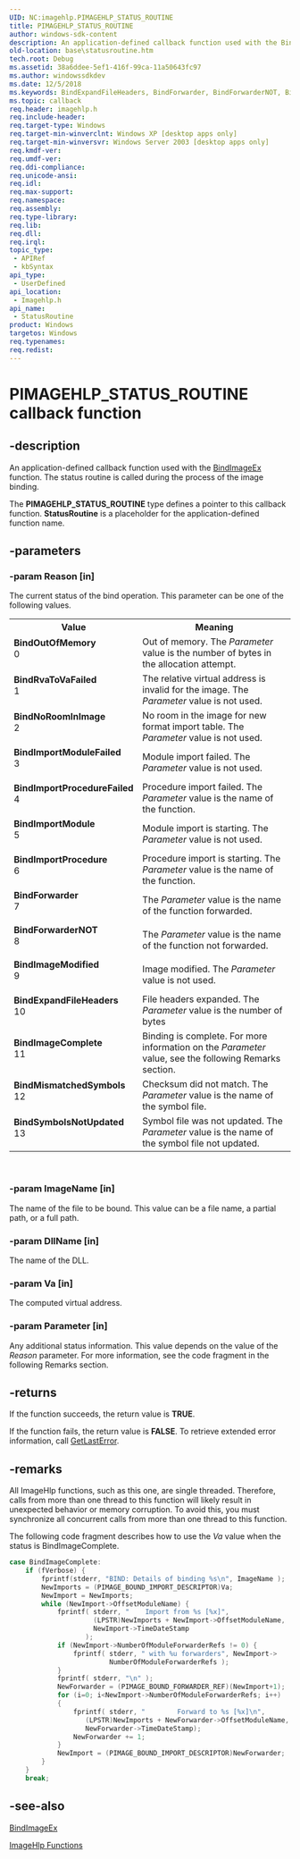 ```yaml
---
UID: NC:imagehlp.PIMAGEHLP_STATUS_ROUTINE
title: PIMAGEHLP_STATUS_ROUTINE
author: windows-sdk-content
description: An application-defined callback function used with the BindImageEx function. The status routine is called during the process of the image binding.
old-location: base\statusroutine.htm
tech.root: Debug
ms.assetid: 38a6ddee-5ef1-416f-99ca-11a50643fc97
ms.author: windowssdkdev
ms.date: 12/5/2018
ms.keywords: BindExpandFileHeaders, BindForwarder, BindForwarderNOT, BindImageComplete, BindImageModified, BindImportModule, BindImportModuleFailed, BindImportProcedure, BindImportProcedureFailed, BindMismatchedSymbols, BindNoRoomInImage, BindOutOfMemory, BindRvaToVaFailed, BindSymbolsNotUpdated, PIMAGEHLP_STATUS_ROUTINE, StatusRoutine, StatusRoutine callback, StatusRoutine callback function, _win32_statusroutine, base.statusroutine, imagehlp/StatusRoutine
ms.topic: callback
req.header: imagehlp.h
req.include-header: 
req.target-type: Windows
req.target-min-winverclnt: Windows XP [desktop apps only]
req.target-min-winversvr: Windows Server 2003 [desktop apps only]
req.kmdf-ver: 
req.umdf-ver: 
req.ddi-compliance: 
req.unicode-ansi: 
req.idl: 
req.max-support: 
req.namespace: 
req.assembly: 
req.type-library: 
req.lib: 
req.dll: 
req.irql: 
topic_type:
 - APIRef
 - kbSyntax
api_type:
 - UserDefined
api_location:
 - Imagehlp.h
api_name:
 - StatusRoutine
product: Windows
targetos: Windows
req.typenames: 
req.redist: 
---
```


# PIMAGEHLP_STATUS_ROUTINE callback function


## -description


An application-defined callback function used with the 
<a href="https://msdn.microsoft.com/97edbe29-94e5-4d3c-b640-c92b7f01a159">BindImageEx</a> function. The status routine is called during the process of the image binding.

The <b>PIMAGEHLP_STATUS_ROUTINE</b> type defines a pointer to this callback function. 
<b>StatusRoutine</b> is a placeholder for the application-defined function name.


## -parameters




### -param Reason [in]

The current status of the bind operation. This parameter can be one of the following values. 



<table>
<tr>
<th>Value</th>
<th>Meaning</th>
</tr>
<tr>
<td width="40%"><a id="BindOutOfMemory"></a><a id="bindoutofmemory"></a><a id="BINDOUTOFMEMORY"></a><dl>
<dt><b>BindOutOfMemory</b></dt>
<dt>0</dt>
</dl>
</td>
<td width="60%">
Out of memory. The <i>Parameter</i> value is the number of bytes in the allocation attempt.

</td>
</tr>
<tr>
<td width="40%"><a id="BindRvaToVaFailed"></a><a id="bindrvatovafailed"></a><a id="BINDRVATOVAFAILED"></a><dl>
<dt><b>BindRvaToVaFailed</b></dt>
<dt>1</dt>
</dl>
</td>
<td width="60%">
The relative virtual address is invalid for the image. The <i>Parameter</i> value is not used.

</td>
</tr>
<tr>
<td width="40%"><a id="BindNoRoomInImage"></a><a id="bindnoroominimage"></a><a id="BINDNOROOMINIMAGE"></a><dl>
<dt><b>BindNoRoomInImage</b></dt>
<dt>2</dt>
</dl>
</td>
<td width="60%">
No room in the image for new format import table. The <i>Parameter</i> value is not used.

</td>
</tr>
<tr>
<td width="40%"><a id="BindImportModuleFailed"></a><a id="bindimportmodulefailed"></a><a id="BINDIMPORTMODULEFAILED"></a><dl>
<dt><b>BindImportModuleFailed</b></dt>
<dt>3</dt>
</dl>
</td>
<td width="60%">
Module import failed. The <i>Parameter</i> value is not used.

</td>
</tr>
<tr>
<td width="40%"><a id="BindImportProcedureFailed"></a><a id="bindimportprocedurefailed"></a><a id="BINDIMPORTPROCEDUREFAILED"></a><dl>
<dt><b>BindImportProcedureFailed</b></dt>
<dt>4</dt>
</dl>
</td>
<td width="60%">
Procedure import failed. The <i>Parameter</i> value is the name of the function.

</td>
</tr>
<tr>
<td width="40%"><a id="BindImportModule"></a><a id="bindimportmodule"></a><a id="BINDIMPORTMODULE"></a><dl>
<dt><b>BindImportModule</b></dt>
<dt>5</dt>
</dl>
</td>
<td width="60%">
Module import is starting. The <i>Parameter</i> value is not used.

</td>
</tr>
<tr>
<td width="40%"><a id="BindImportProcedure"></a><a id="bindimportprocedure"></a><a id="BINDIMPORTPROCEDURE"></a><dl>
<dt><b>BindImportProcedure</b></dt>
<dt>6</dt>
</dl>
</td>
<td width="60%">
Procedure import is starting. The <i>Parameter</i> value is the name of the function.

</td>
</tr>
<tr>
<td width="40%"><a id="BindForwarder"></a><a id="bindforwarder"></a><a id="BINDFORWARDER"></a><dl>
<dt><b>BindForwarder</b></dt>
<dt>7</dt>
</dl>
</td>
<td width="60%">
The <i>Parameter</i> value is the name of the function forwarded.

</td>
</tr>
<tr>
<td width="40%"><a id="BindForwarderNOT"></a><a id="bindforwardernot"></a><a id="BINDFORWARDERNOT"></a><dl>
<dt><b>BindForwarderNOT</b></dt>
<dt>8</dt>
</dl>
</td>
<td width="60%">
The <i>Parameter</i> value is the name of the function not forwarded.

</td>
</tr>
<tr>
<td width="40%"><a id="BindImageModified"></a><a id="bindimagemodified"></a><a id="BINDIMAGEMODIFIED"></a><dl>
<dt><b>BindImageModified</b></dt>
<dt>9</dt>
</dl>
</td>
<td width="60%">
Image modified. The <i>Parameter</i> value is not used.

</td>
</tr>
<tr>
<td width="40%"><a id="BindExpandFileHeaders"></a><a id="bindexpandfileheaders"></a><a id="BINDEXPANDFILEHEADERS"></a><dl>
<dt><b>BindExpandFileHeaders</b></dt>
<dt>10</dt>
</dl>
</td>
<td width="60%">
File headers expanded. The <i>Parameter</i> value is the number of bytes

</td>
</tr>
<tr>
<td width="40%"><a id="BindImageComplete"></a><a id="bindimagecomplete"></a><a id="BINDIMAGECOMPLETE"></a><dl>
<dt><b>BindImageComplete</b></dt>
<dt>11</dt>
</dl>
</td>
<td width="60%">
Binding is complete. For more information on the <i>Parameter</i> value, see the following Remarks section.

</td>
</tr>
<tr>
<td width="40%"><a id="BindMismatchedSymbols"></a><a id="bindmismatchedsymbols"></a><a id="BINDMISMATCHEDSYMBOLS"></a><dl>
<dt><b>BindMismatchedSymbols</b></dt>
<dt>12</dt>
</dl>
</td>
<td width="60%">
Checksum did not match. The <i>Parameter</i> value is the name of the symbol file.

</td>
</tr>
<tr>
<td width="40%"><a id="BindSymbolsNotUpdated"></a><a id="bindsymbolsnotupdated"></a><a id="BINDSYMBOLSNOTUPDATED"></a><dl>
<dt><b>BindSymbolsNotUpdated</b></dt>
<dt>13</dt>
</dl>
</td>
<td width="60%">
Symbol file was not updated. The <i>Parameter</i> value is the name of the symbol file not updated.

</td>
</tr>
</table>
 


### -param ImageName [in]

The  name of the file to be bound. This value can be a file name, a partial path, or a full path.


### -param DllName [in]

The name of the DLL.


### -param Va [in]

The computed virtual address.


### -param Parameter [in]

Any additional status information. This value depends on the value of the <i>Reason</i> parameter. For more information, see the code fragment in the following Remarks section.


## -returns



If the function succeeds, the return value is <b>TRUE</b>.

If the function fails, the return value is <b>FALSE</b>. To retrieve extended error information, call 
<a href="https://msdn.microsoft.com/d852e148-985c-416f-a5a7-27b6914b45d4">GetLastError</a>.




## -remarks



All ImageHlp functions, such as this one, are single threaded. Therefore, calls from more than one thread to this function will likely result in unexpected behavior or memory corruption. To avoid this, you must synchronize all concurrent calls from more than one thread to this function.

The following code fragment describes how to use the <i>Va</i> value when the status is BindImageComplete.


```cpp
case BindImageComplete:
    if (fVerbose) {
        fprintf(stderr, "BIND: Details of binding %s\n", ImageName );
        NewImports = (PIMAGE_BOUND_IMPORT_DESCRIPTOR)Va;
        NewImport = NewImports;
        while (NewImport->OffsetModuleName) {
            fprintf( stderr, "    Import from %s [%x]",
                     (LPSTR)NewImports + NewImport->OffsetModuleName,
                     NewImport->TimeDateStamp
                   );
            if (NewImport->NumberOfModuleForwarderRefs != 0) {
                fprintf( stderr, " with %u forwarders", NewImport-> 
                         NumberOfModuleForwarderRefs );
            }
            fprintf( stderr, "\n" );
            NewForwarder = (PIMAGE_BOUND_FORWARDER_REF)(NewImport+1);
            for (i=0; i<NewImport->NumberOfModuleForwarderRefs; i++) 
            {
                fprintf( stderr, "        Forward to %s [%x]\n",
                   (LPSTR)NewImports + NewForwarder->OffsetModuleName,
                   NewForwarder->TimeDateStamp);
                NewForwarder += 1;
            }
            NewImport = (PIMAGE_BOUND_IMPORT_DESCRIPTOR)NewForwarder;
        }
    }
    break;

```





## -see-also




<a href="https://msdn.microsoft.com/97edbe29-94e5-4d3c-b640-c92b7f01a159">BindImageEx</a>



<a href="https://msdn.microsoft.com/926f412e-25ba-4f9c-a118-b5a1bc723379">ImageHlp Functions</a>
 

 

